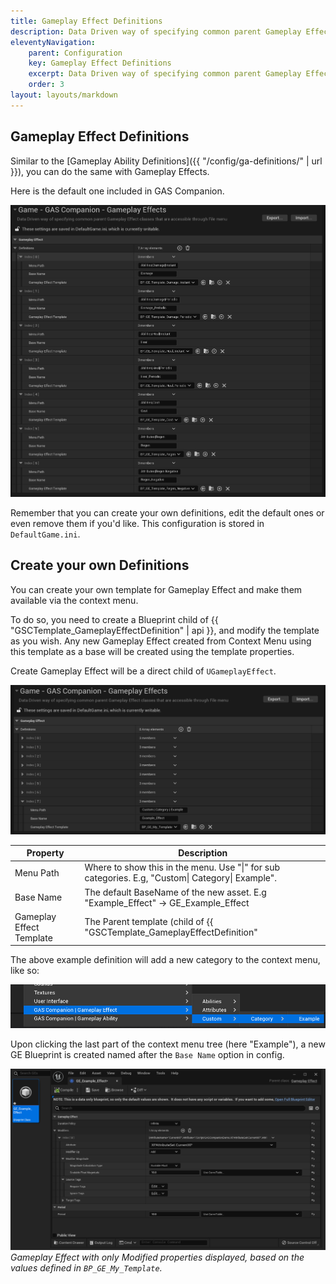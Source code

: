 ```yaml
---
title: Gameplay Effect Definitions
description: Data Driven way of specifying common parent Gameplay Effect classes that are accessible through File menu
eleventyNavigation:
    parent: Configuration
    key: Gameplay Effect Definitions
    excerpt: Data Driven way of specifying common parent Gameplay Effect classes that are accessible through File menu
    order: 3
layout: layouts/markdown
---
```


## Gameplay Effect Definitions

Similar to the [Gameplay Ability Definitions]({{ "/config/ga-definitions/" | url }}), you can do the same with Gameplay Effects.

Here is the default one included in GAS Companion.

![](config.png)

Remember that you can create your own definitions, edit the default ones or even remove them if you'd like. This configuration is stored in `DefaultGame.ini`.

## Create your own Definitions

You can create your own template for Gameplay Effect and make them available via the context menu.

To do so, you need to create a Blueprint child of {{ "GSCTemplate_GameplayEffectDefinition" | api }}, and modify the template as you wish. Any new Gameplay Effect created from Context Menu using this template as a base will be created using the template properties.

Create Gameplay Effect will be a direct child of `UGameplayEffect`.

![](config_ge_definition.png)


| Property                  | Description       |
| ------------------------- |-------------------|
| Menu Path                 | Where to show this in the menu. Use "\|" for sub categories. E.g, "Custom\| Category\| Example". |
| Base Name                 | The default BaseName of the new asset. E.g "Example_Effect" -> GE_Example_Effect                          |
| Gameplay Effect Template   | The Parent template (child of {{ "GSCTemplate_GameplayEffectDefinition" | api }}) class to use when creating new Gameplay Effect for this definition     |


The above example definition will add a new category to the context menu, like so:

![](context_menu.png)

Upon clicking the last part of the context menu tree (here "Example"), a new GE Blueprint is created named after the `Base Name` option in config.

![](new_ge.png)
*Gameplay Effect with only Modified properties displayed, based on the values defined in `BP_GE_My_Template`.*
